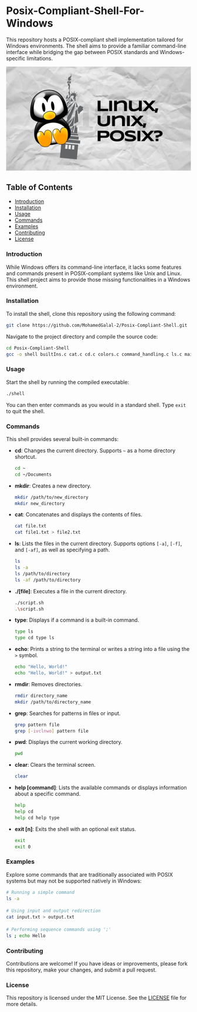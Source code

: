 # Posix-Compliant-Shell-For-Windows

This repository hosts a POSIX-compliant shell implementation tailored for Windows environments. The shell aims to provide a familiar command-line interface while bridging the gap between POSIX standards and Windows-specific limitations.

![Header](https://github.com/MohamedGalal-2/Posix-Complaint-Shell/blob/main/asset.jpg)

## Table of Contents
- [Introduction](#introduction)
- [Installation](#installation)
- [Usage](#usage)
- [Commands](#commands)
- [Examples](#examples)
- [Contributing](#contributing)
- [License](#license)

### Introduction
While Windows offers its command-line interface, it lacks some features and commands present in POSIX-compliant systems like Unix and Linux. This shell project aims to provide those missing functionalities in a Windows environment.

### Installation
To install the shell, clone this repository using the following command:

```bash
git clone https://github.com/MohamedGalal-2/Posix-Compliant-Shell.git
```

Navigate to the project directory and compile the source code:

```bash
cd Posix-Compliant-Shell
gcc -o shell builtIns.c cat.c cd.c colors.c command_handling.c ls.c main.c parser.c shell.c tokenizer.c mkdir.c type.c echo.c runFile.c help.c pwd.c rmdir.c clear.c grep.c
```

### Usage
Start the shell by running the compiled executable:

```bash
./shell
```

You can then enter commands as you would in a standard shell. Type `exit` to quit the shell.

### Commands
This shell provides several built-in commands:

- **cd**: Changes the current directory. Supports `~` as a home directory shortcut.
  ```sh
  cd ~
  cd ~/Documents
  ```

- **mkdir**: Creates a new directory.
  ```sh
  mkdir /path/to/new_directory
  mkdir new_directory
  ```

- **cat**: Concatenates and displays the contents of files.
  ```sh
  cat file.txt
  cat file1.txt > file2.txt
  ```

- **ls**: Lists the files in the current directory. Supports options `[-a]`, `[-f]`, and `[-af]`, as well as specifying a path.
  ```sh
  ls
  ls -a
  ls /path/to/directory
  ls -af /path/to/directory
  ```

- **./[file]**: Executes a file in the current directory.
  ```sh
  ./script.sh
  .\script.sh
  ```

- **type**: Displays if a command is a built-in command.
  ```sh
  type ls
  type cd type ls
  ```

- **echo**: Prints a string to the terminal or writes a string into a file using the `>` symbol.
  ```sh
  echo "Hello, World!"
  echo "Hello, World!" > output.txt
  ```

- **rmdir**: Removes directories.
  ```sh
  rmdir directory_name
  mkdir /path/to/directory_name
  ```

- **grep**: Searches for patterns in files or input.
  ```sh
  grep pattern file
  grep [-ivclnwo] pattern file
  ```

- **pwd**: Displays the current working directory.
  ```sh
  pwd
  ```

- **clear**: Clears the terminal screen.
  ```sh
  clear
  ```

- **help [command]**: Lists the available commands or displays information about a specific command.
  ```sh
  help
  help cd
  help cd help type
  ```

- **exit [n]**: Exits the shell with an optional exit status.
  ```sh
  exit
  exit 0
  ```

### Examples
Explore some commands that are traditionally associated with POSIX systems but may not be supported natively in Windows:

```sh
# Running a simple command
ls -a

# Using input and output redirection
cat input.txt > output.txt

# Performing sequence commands using ';'
ls ; echo Hello
```

### Contributing
Contributions are welcome! If you have ideas or improvements, please fork this repository, make your changes, and submit a pull request.

### License
This repository is licensed under the MIT License. See the [LICENSE](./LICENSE) file for more details.
